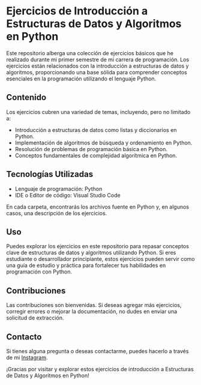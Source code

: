 # Ejercicios de Introducción a Estructuras de Datos y Algoritmos en Python

Este repositorio alberga una colección de ejercicios básicos que he realizado durante mi primer semestre de mi carrera de programación. Los ejercicios están relacionados con la introducción a estructuras de datos y algoritmos, proporcionando una base sólida para comprender conceptos esenciales en la programación utilizando el lenguaje Python.

## Contenido

Los ejercicios cubren una variedad de temas, incluyendo, pero no limitado a:

- Introducción a estructuras de datos como listas y diccionarios en Python.
- Implementación de algoritmos de búsqueda y ordenamiento en Python.
- Resolución de problemas de programación básica en Python.
- Conceptos fundamentales de complejidad algorítmica en Python.

## Tecnologías Utilizadas

- Lenguaje de programación: Python
- IDE o Editor de código: Visual Studio Code

En cada carpeta, encontrarás los archivos fuente en Python y, en algunos casos, una descripción de los ejercicios.

## Uso

Puedes explorar los ejercicios en este repositorio para repasar conceptos clave de estructuras de datos y algoritmos utilizando Python. Si eres estudiante o desarrollador principiante, estos ejercicios pueden servir como una guía de estudio y práctica para fortalecer tus habilidades en programación con Python.

## Contribuciones

Las contribuciones son bienvenidas. Si deseas agregar más ejercicios, corregir errores o mejorar la documentación, no dudes en enviar una solicitud de extracción.

## Contacto

Si tienes alguna pregunta o deseas contactarme, puedes hacerlo a través de mi [Instagram](https://www.instagram.com/vmtrdev/).

¡Gracias por visitar y explorar estos ejercicios de introducción a Estructuras de Datos y Algoritmos en Python!
